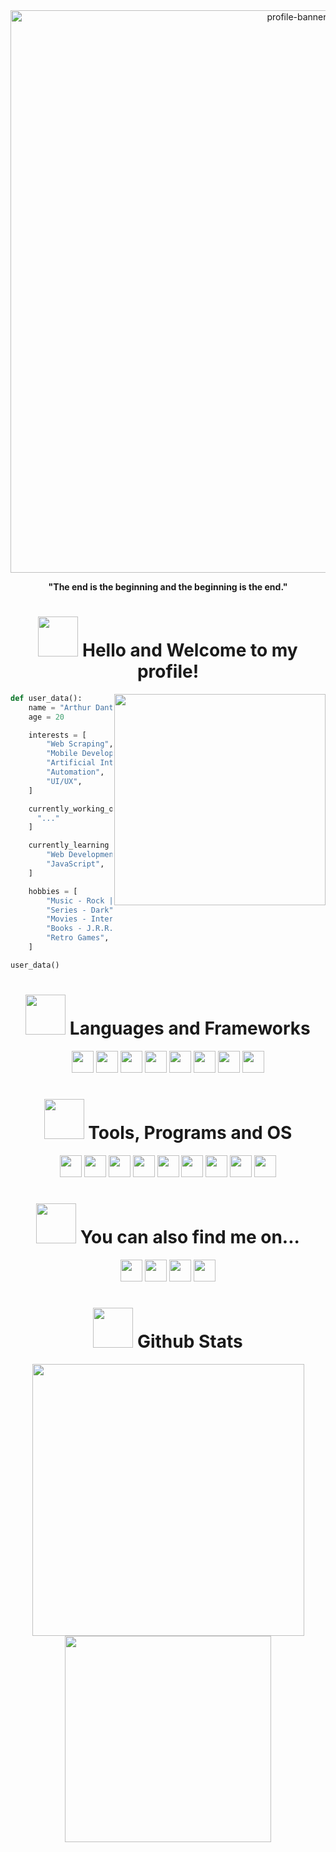 <div align="center">
  <img width="900px" src="black-hole.gif" alt="profile-banner">
  <p><b>"The end is the beginning and the beginning is the end."</b></p>
</div>
<div align="center">
  <h1>
  <img src="https://i.imgur.com/fsOY5LE.gif" width="64px"> Hello and Welcome to my profile!
  </h1>
</div>

<img align="right" width="338px" src="side-black-hole.gif">

```python
def user_data():
    name = "Arthur Dantas"
    age = 20

    interests = [
        "Web Scraping",
        "Mobile Development",
        "Artificial Inteligence",
        "Automation",
        "UI/UX",
    ]

    currently_working_on = [
      "..."
    ]

    currently_learning = [
        "Web Development with HTML5 and CSS3",
        "JavaScript",
    ]

    hobbies = [
        "Music - Rock | Alternative",
        "Series - Dark",
        "Movies - Interestellar",
        "Books - J.R.R. Tolkien | Sir. Arthur C. Doyle",
        "Retro Games",
    ]

user_data()
```

<div align="center">
  <h1>
    <img src="https://i.imgur.com/HgCjMI5.gif" width="64px"> Languages and Frameworks
  </h1>
</div>

<div align="center">
  <img src="https://img.shields.io/badge/Python-3776AB?logo=python&logoColor=fff&style=for-the-badge" height="35px">
  <img src="https://img.shields.io/badge/JavaScript-F7DF1E?logo=javascript&logoColor=000&style=for-the-badge" height="35px">
  <img src="https://img.shields.io/badge/HTML5-E34F26?logo=html5&logoColor=fff&style=for-the-badge" height="35px">
  <img src="https://img.shields.io/badge/CSS3-1572B6?logo=css3&logoColor=fff&style=for-the-badge" height="35px">
  <img src="https://img.shields.io/badge/MongoDB-47A248?logo=mongodb&logoColor=fff&style=for-the-badge" height="35px">
  <img src="https://img.shields.io/badge/Node.js-5FA04E?logo=nodedotjs&logoColor=fff&style=for-the-badge" height="35px">
  <img src="https://img.shields.io/badge/Handlebars.js-d46926?logo=handlebarsdotjs&logoColor=fff&style=for-the-badge" height="35px">
  <img src="https://img.shields.io/badge/Markdown-000?logo=markdown&logoColor=fff&style=for-the-badge" height="35px">
</div>


<div align="center">
  <h1>
    <img src="https://i.imgur.com/72GslRm.gif" width="64px"> Tools, Programs and OS
  </h1>
</div>

<div align="center">
  <img src="https://custom-icon-badges.demolab.com/badge/Visual%20Studio%20Code-0078d7?logo=vsc&logoColor=white&style=for-the-badge" height="35px">
  <img src="https://img.shields.io/badge/Neovim-57A143?logo=neovim&logoColor=fff&style=for-the-badge" height="35px">
  <img src="https://img.shields.io/badge/GitHub-181717?logo=github&logoColor=fff&style=for-the-badge" height="35px">
  <img src="https://img.shields.io/badge/Git-F05032?logo=git&logoColor=fff&style=for-the-badge" height="35px">
  <img src="https://img.shields.io/badge/Notion-000?logo=notion&logoColor=fff&style=for-the-badge" height="35px">
  <img src="https://img.shields.io/badge/Vercel-000?logo=vercel&logoColor=fff&style=for-the-badge" height="35px">
  <img src="https://img.shields.io/badge/Render-000?logo=render&logoColor=fff&style=for-the-badge" height="35px">
  <img src="https://img.shields.io/badge/Zorin%20OS-15A6F0?logo=zorin&logoColor=fff&style=for-the-badge" height="35px">
  <img src="https://custom-icon-badges.demolab.com/badge/Windows-0079d5?logo=microsoft-windows-22-logo-svgrepo-com&logoColor=white&style=for-the-badge" height="35px">
</div>

<div align="center">
  <h1>
  <img src="https://i.imgur.com/bV7Z20x.gif" width="64px"> You can also find me on...
  </h1>
</div>

<div align="center">
  <a href="mailto:dantas.arthur.contact@gmail.com"><img src="https://img.shields.io/badge/Gmail-D14836?logo=gmail&logoColor=white&style=for-the-badge" height="35px"></a>
  <a href="https://www.instagram.com/arthurwth/" target="_blank"><img src="https://img.shields.io/badge/Instagram-FF0069?logo=instagram&logoColor=fff&style=for-the-badge" height="35px"></a>
  <a href="https://www.linkedin.com/in/dantas-arthur" target="_blank"><img src="https://custom-icon-badges.demolab.com/badge/LinkedIn-0A66C2?logo=linkedin-white&logoColor=fff&style=for-the-badge" height="35px"></a>
  <a href="https://steamcommunity.com/id/_ALpHaZ/" target="_blank"><img src="https://img.shields.io/badge/Steam-000?logo=steam&logoColor=fff&style=for-the-badge" height="35px"></a>
</div>

<div align="center">
  <h1>
    <img src="https://i.pinimg.com/originals/ca/1d/9e/ca1d9e9ee0036ff2d88cdd8d895f5244.gif" width="64px"> Github Stats
  </h1>
  <img src="https://github-readme-stats.vercel.app/api?username=arthur-dnts&count_private=true&show_icons=true&theme=github_dark&rank_icon=github&border_radius=10" width="435px">
  <img src="https://github-readme-stats.vercel.app/api/top-langs/?username=arthur-dnts&theme=github_dark&hide_border=false&include_all_commits=false&count_private=false&layout=compact" width="330px">
</div>




